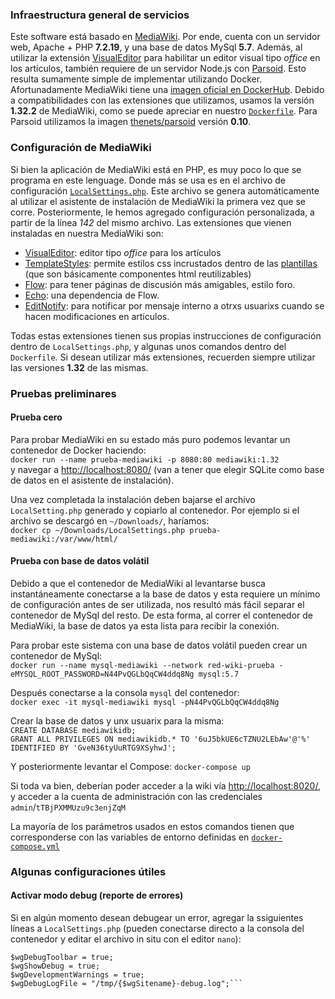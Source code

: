 ### Infraestructura general de servicios
Este software está basado en [MediaWiki](https://www.mediawiki.org/wiki/MediaWiki/es). Por ende, cuenta con un servidor web, Apache + PHP **7.2.19**, y una base de datos MySql **5.7**. Además, al utilizar la extensión [VisualEditor](https://www.mediawiki.org/wiki/Extension:VisualEditor) para habilitar un editor visual tipo *office* en los artículos, también requiere de un servidor Node.js con [Parsoid](https://www.mediawiki.org/wiki/Parsoid). Esto resulta sumamente simple de implementar utilizando Docker. Afortunadamente MediaWiki tiene una [imagen oficial en DockerHub](https://hub.docker.com/_/mediawiki). Debido a compatibilidades con las extensiones que utilizamos, usamos la versión **1.32.2** de MediaWiki, como se puede apreciar en nuestro [`Dockerfile`](Dockerfile). Para Parsoid utilizamos la imagen [thenets/parsoid](https://hub.docker.com/r/thenets/parsoid/) versión **0.10**.

### Configuración de MediaWiki
Si bien la aplicación de MediaWiki está en PHP, es muy poco lo que se programa en este lenguage. Donde más se usa es en el archivo de configuración [`LocalSettings.php`](LocalSettings.php). Este archivo se genera automáticamente al utilizar el asistente de instalación de MediaWiki la primera vez que se corre. Posteriormente, le hemos agregado configuración personalizada, a partir de la línea *142* del mismo archivo. Las extensiones que vienen instaladas en nuestra MediaWiki son:
- [VisualEditor](https://www.mediawiki.org/wiki/Extension:VisualEditor): editor tipo *office* para los artículos
- [TemplateStyles](https://www.mediawiki.org/wiki/Extension:TemplateStyles): permite estilos css incrustados dentro de las [plantillas](https://www.mediawiki.org/wiki/Help:Templates) (que son básicamente componentes html reutilizables)
- [Flow](https://www.mediawiki.org/wiki/Extension:Flow): para tener páginas de discusión más amigables, estilo foro.
- [Echo](https://www.mediawiki.org/wiki/Extension:Echo): una dependencia de Flow.
- [EditNotify](https://www.mediawiki.org/wiki/Extension:EditNotify): para notificar por mensaje interno a otrxs usuarixs cuando se hacen modificaciones en artículos.

Todas estas extensiones tienen sus propias instrucciones de configuración dentro de `LocalSettings.php`, y algunas unos comandos dentro del `Dockerfile`. Si desean utilizar más extensiones, recuerden siempre utilizar las versiones **1.32** de las mismas.

### Pruebas preliminares
#### Prueba cero
Para probar MediaWiki en su estado más puro podemos levantar un contenedor de Docker haciendo:   
`docker run --name prueba-mediawiki -p 8080:80 mediawiki:1.32`   
y navegar a [http://localhost:8080/](http://localhost:8080/) (van a tener que elegir SQLite como base de datos en el asistente de instalación).

Una vez completada la instalación deben bajarse el archivo `LocalSetting.php` generado y copiarlo al contenedor. Por ejemplo si el archivo se descargó en `~/Downloads/`, haríamos:   
`docker cp ~/Downloads/LocalSettings.php prueba-mediawiki:/var/www/html/`

#### Prueba con base de datos volátil
Debido a que el contenedor de MediaWiki al levantarse busca instantáneamente conectarse a la base de datos y esta requiere un mínimo de configuración antes de ser utilizada, nos resultó más fácil separar el contenedor de MySql del resto. De esta forma, al correr el contenedor de MediaWiki, la base de datos ya esta lista para recibir la conexión.

Para probar este sistema con una base de datos volátil pueden crear un contenedor de MySql:   
`docker run --name mysql-mediawiki --network red-wiki-prueba -eMYSQL_ROOT_PASSWORD=N44PvQGLbQqCW4ddq8Ng mysql:5.7`

Después conectarse a la consola `mysql` del contenedor:   
`docker exec -it mysql-mediawiki mysql -pN44PvQGLbQqCW4ddq8Ng`

Crear la base de datos y unx usuarix para la misma:   
`CREATE DATABASE mediawikidb;`   
`GRANT ALL PRIVILEGES ON mediawikidb.* TO '6uJ5bkUE6cTZNU2LEbAw'@'%' IDENTIFIED BY 'GveN36tyUuRTG9XSyhwJ';`

Y posteriormente levantar el Compose: `docker-compose up`

Si toda va bien, deberían poder acceder a la wiki vía [http://localhost:8020/](http://localhost:8020/), y acceder a la cuenta de administración con las credenciales `admin`/`tTBjPXMMUzu9c3enjZqM`

La mayoría de los parámetros usados en estos comandos tienen que corresponderse con las variables de entorno definidas en [`docker-compose.yml`](docker-compose.yml)

### Algunas configuraciones útiles
#### Activar modo debug (reporte de errores)

Si en algún momento desean debugear un error, agregar la ssiguientes líneas a `LocalSettings.php` (pueden conectarse directo a la consola del contenedor y editar el archivo in situ con el editor `nano`):
```$wgShowExceptionDetails = true;
$wgDebugToolbar = true;
$wgShowDebug = true;
$wgDevelopmentWarnings = true;
$wgDebugLogFile = "/tmp/{$wgSitename}-debug.log";```
